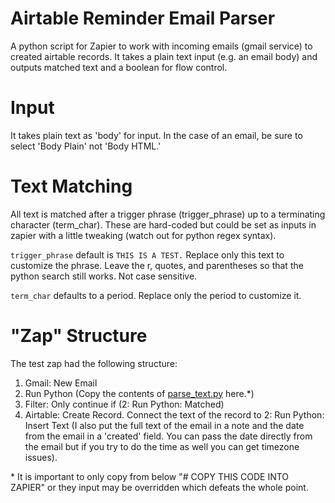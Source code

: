 # Airtable Reminder Email Parser
A python script for Zapier to work with incoming emails (gmail service) to
created airtable records. It takes a plain text input (e.g. an email body) and
outputs matched text and a boolean for flow control.

# Input
It takes plain text as 'body' for input. In the case of an email, be sure to
select 'Body Plain' not 'Body HTML.'
# Text Matching
All text is matched after a trigger phrase (trigger\_phrase) up to a
terminating character (term\_char). These are hard-coded but could be
set as inputs in zapier with a little tweaking (watch out for python regex
syntax).

`trigger_phrase` default is `THIS IS A TEST.` Replace only this text to
customize the phrase. Leave the r, quotes, and parentheses so that the python
search still works. Not case sensitive.

`term_char` defaults to a period. Replace only the period to customize it.

# "Zap" Structure
The test zap had the following structure:
1. Gmail: New Email
2. Run Python (Copy the contents of [parse_text.py](parse_text.py) here.\*)
3. Filter: Only continue if (2: Run Python: Matched)
4. Airtable: Create Record. Connect the text of the record to 
2: Run Python: Insert Text (I also put the full text of the email in a note
and the date from the email in a 'created' field. You can pass the date
directly from the email but if you try to do the time as well you can get
timezone issues).

\* It is important to only copy from below "# COPY THIS CODE INTO ZAPIER" or
they input may be overridden which defeats the whole point.
